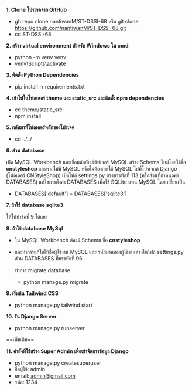 **1. Clone โปรเจคจาก GitHub**
- gh repo clone nantiwanM/ST-DSSI-68 หรือ git clone https://github.com/nantiwanM/ST-DSSI-68.git
- cd ST-DSSI-68

**2. สร้าง virtual environment สำหรับ Windows ใน cmd**  
- python -m venv venv
- venv\Scripts\activate

**3. ติดตั้ง Python Dependencies**
- pip install -r requirements.txt

**4. เข้าไปในโฟลเดอร์ theme และ static_src และติดตั้ง npm dependencies**   
- cd theme/static_src
- npm install

**5. กลับมาที่โฟลเดอร์หลักของโปรเจค** 
- cd ../../

**6. ส่วน database**

  เปิด MySQL Workbench และเชื่อมต่อกับเซิร์ฟเวอร์ MySQL สร้าง Schema ใหม่โดยใช้ชื่อ **cnstyleshop** และหากไม่มี MySQL หรือไม่ต้องการใช้ MySQL ไปที่โปรเจกต์ Django (โฟลเดอร์ CNStyleShop) เปิดไฟล์ settings.py ตรงบรรทัดที่ 113 (หรือส่วนที่กำหนดค่า DATABASES) แก้ไขการตั้งค่า DATABASES เพื่อใช้ SQLite แทน MySQL โดยเปลี่ยนเป็น
- DATABASES['default'] = DATABASES['sqlite3']
  
**7. ถ้าใช้ database sqlite3**

  ให้ไปทำข้อที่ 9 ได้เลย
  
**8. ถ้าใช้ database MySql**

- ใน MySQL Workbench ต้องมี Schema ชื่อ **cnstyleshop**
- และทำการแก้ไขให้ชื่อผู้ใช้งาน MySQL และ รหัสผ่านของผู้ใช้งานตรงในไฟล์ settings.py ส่วน DATABASES ที่บรรทัดที่ 96

  ทำการ migrate database
  -  python manage.py migrate

**9. เริ่มต้น Tailwind CSS**
- python manage.py tailwind start

**10. รัน Django Server**
- python manage.py runserver



==เพิ่มเติม==

**11. คำสั่งที่ใช้สร้าง Super Admin เพื่อเข้าจัดการข้อมูล Django**
- python manage.py createsuperuser
- ชื่อผู้ใช้: admin
- email: admin@gmail.com
- รหัส: 1234
